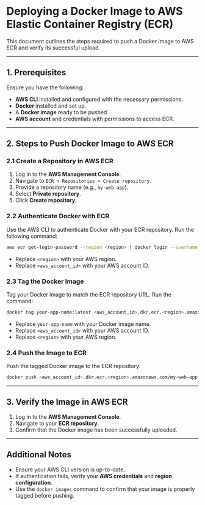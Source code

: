 # Deploying a Docker Image to AWS Elastic Container Registry (ECR)

This document outlines the steps required to push a Docker image to AWS ECR and verify its successful upload.

---

## 1. Prerequisites

Ensure you have the following:

- **AWS CLI** installed and configured with the necessary permissions.
- **Docker** installed and set up.
- A **Docker image** ready to be pushed.
- **AWS account** and credentials with permissions to access ECR.

---

## 2. Steps to Push Docker Image to AWS ECR

### 2.1 Create a Repository in AWS ECR
1. Log in to the **AWS Management Console**.
2. Navigate to `ECR > Repositories > Create repository`.
3. Provide a repository name (e.g., `my-web-app`).
4. Select **Private repository**.
5. Click **Create repository**.

### 2.2 Authenticate Docker with ECR
Use the AWS CLI to authenticate Docker with your ECR repository. Run the following command:
```bash
aws ecr get-login-password --region <region> | docker login --username AWS --password-stdin <aws_account_id>.dkr.ecr.<region>.amazonaws.com
```
- Replace `<region>` with your AWS region.
- Replace `<aws_account_id>` with your AWS account ID.

### 2.3 Tag the Docker Image
Tag your Docker image to match the ECR repository URL. Run the command:
```bash
docker tag your-app-name:latest <aws_account_id>.dkr.ecr.<region>.amazonaws.com/my-web-app:latest
```
- Replace `your-app-name` with your Docker image name.
- Replace `<aws_account_id>` with your AWS account ID.
- Replace `<region>` with your AWS region.

### 2.4 Push the Image to ECR
Push the tagged Docker image to the ECR repository:
```bash
docker push <aws_account_id>.dkr.ecr.<region>.amazonaws.com/my-web-app:latest
```

---

## 3. Verify the Image in AWS ECR

1. Log in to the **AWS Management Console**.
2. Navigate to your **ECR repository**.
3. Confirm that the Docker image has been successfully uploaded.

---

## Additional Notes

- Ensure your AWS CLI version is up-to-date.
- If authentication fails, verify your **AWS credentials** and **region configuration**.
- Use the `docker images` command to confirm that your image is properly tagged before pushing.

